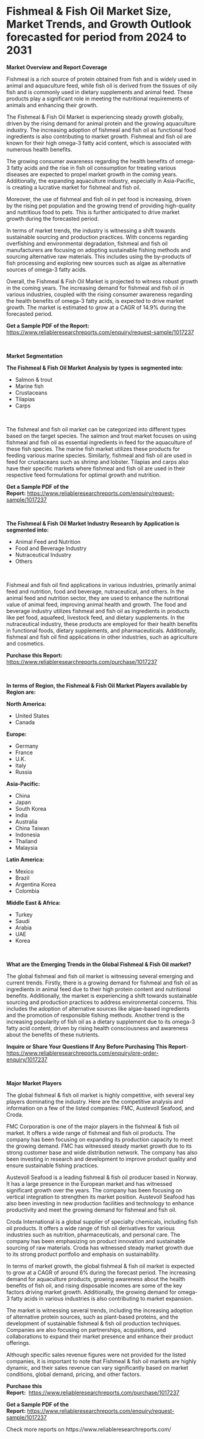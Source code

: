 <p><h1>Fishmeal & Fish Oil Market Size, Market Trends, and Growth Outlook forecasted for period from 2024 to 2031</h1></p><p><strong>Market Overview and Report Coverage</strong></p>
<p><p>Fishmeal is a rich source of protein obtained from fish and is widely used in animal and aquaculture feed, while fish oil is derived from the tissues of oily fish and is commonly used in dietary supplements and animal feed. These products play a significant role in meeting the nutritional requirements of animals and enhancing their growth.</p><p>The Fishmeal & Fish Oil Market is experiencing steady growth globally, driven by the rising demand for animal protein and the growing aquaculture industry. The increasing adoption of fishmeal and fish oil as functional food ingredients is also contributing to market growth. Fishmeal and fish oil are known for their high omega-3 fatty acid content, which is associated with numerous health benefits.</p><p>The growing consumer awareness regarding the health benefits of omega-3 fatty acids and the rise in fish oil consumption for treating various diseases are expected to propel market growth in the coming years. Additionally, the expanding aquaculture industry, especially in Asia-Pacific, is creating a lucrative market for fishmeal and fish oil.</p><p>Moreover, the use of fishmeal and fish oil in pet food is increasing, driven by the rising pet population and the growing trend of providing high-quality and nutritious food to pets. This is further anticipated to drive market growth during the forecasted period.</p><p>In terms of market trends, the industry is witnessing a shift towards sustainable sourcing and production practices. With concerns regarding overfishing and environmental degradation, fishmeal and fish oil manufacturers are focusing on adopting sustainable fishing methods and sourcing alternative raw materials. This includes using the by-products of fish processing and exploring new sources such as algae as alternative sources of omega-3 fatty acids.</p><p>Overall, the Fishmeal & Fish Oil Market is projected to witness robust growth in the coming years. The increasing demand for fishmeal and fish oil in various industries, coupled with the rising consumer awareness regarding the health benefits of omega-3 fatty acids, is expected to drive market growth. The market is estimated to grow at a CAGR of 14.9% during the forecasted period.</p></p>
<p><strong>Get a Sample PDF of the Report:</strong> <a href="https://www.reliableresearchreports.com/enquiry/request-sample/1017237">https://www.reliableresearchreports.com/enquiry/request-sample/1017237</a></p>
<p>&nbsp;</p>
<p><strong>Market Segmentation</strong></p>
<p><strong>The Fishmeal & Fish Oil Market Analysis by types is segmented into:</strong></p>
<p><ul><li>Salmon & trout</li><li>Marine fish</li><li>Crustaceans</li><li>Tilapias</li><li>Carps</li></ul></p>
<p>&nbsp;</p>
<p><p>The fishmeal and fish oil market can be categorized into different types based on the target species. The salmon and trout market focuses on using fishmeal and fish oil as essential ingredients in feed for the aquaculture of these fish species. The marine fish market utilizes these products for feeding various marine species. Similarly, fishmeal and fish oil are used in feed for crustaceans such as shrimp and lobster. Tilapias and carps also have their specific markets where fishmeal and fish oil are used in their respective feed formulations for optimal growth and nutrition.</p></p>
<p><strong>Get a Sample PDF of the Report:</strong>&nbsp;<a href="https://www.reliableresearchreports.com/enquiry/request-sample/1017237">https://www.reliableresearchreports.com/enquiry/request-sample/1017237</a></p>
<p>&nbsp;</p>
<p><strong>The Fishmeal & Fish Oil Market Industry Research by Application is segmented into:</strong></p>
<p><ul><li>Animal Feed and Nutrition</li><li>Food and Beverage Industry</li><li>Nutraceutical Industry</li><li>Others</li></ul></p>
<p>&nbsp;</p>
<p><p>Fishmeal and fish oil find applications in various industries, primarily animal feed and nutrition, food and beverage, nutraceutical, and others. In the animal feed and nutrition sector, they are used to enhance the nutritional value of animal feed, improving animal health and growth. The food and beverage industry utilizes fishmeal and fish oil as ingredients in products like pet food, aquafeed, livestock feed, and dietary supplements. In the nutraceutical industry, these products are employed for their health benefits in functional foods, dietary supplements, and pharmaceuticals. Additionally, fishmeal and fish oil find applications in other industries, such as agriculture and cosmetics.</p></p>
<p><strong>Purchase this Report:</strong>&nbsp; <a href="https://www.reliableresearchreports.com/purchase/1017237">https://www.reliableresearchreports.com/purchase/1017237</a></p>
<p>&nbsp;</p>
<p><strong>In terms of Region, the Fishmeal & Fish Oil Market Players available by Region are:</strong></p>
<p>
    <p> <strong> North America: </strong>
        <ul>
            <li>United States</li>
            <li>Canada</li>
        </ul>
        </p> 
    <p> <strong> Europe: </strong>
        <ul>
            <li>Germany</li>
            <li>France</li>
            <li>U.K.</li>
            <li>Italy</li>
            <li>Russia</li>
        </ul>
        </p> 
    <p> <strong> Asia-Pacific: </strong>
        <ul>
            <li>China</li>
            <li>Japan</li>
            <li>South Korea</li>
            <li>India</li>
            <li>Australia</li>
            <li>China Taiwan</li>
            <li>Indonesia</li>
            <li>Thailand</li>
            <li>Malaysia</li>
        </ul>
        </p> 
    <p> <strong> Latin America: </strong>
        <ul>
            <li>Mexico</li>
            <li>Brazil</li>
            <li>Argentina Korea</li>
            <li>Colombia</li>
        </ul>
        </p> 
    <p> <strong> Middle East & Africa: </strong>
        <ul>
            <li>Turkey</li>
            <li>Saudi</li>
            <li>Arabia</li>
            <li>UAE</li>
            <li>Korea</li>
        </ul>
    </p>
    </p>
<p>&nbsp;</p>
<p><strong>What are the Emerging Trends in the Global Fishmeal & Fish Oil market?</strong></p>
<p><p>The global fishmeal and fish oil market is witnessing several emerging and current trends. Firstly, there is a growing demand for fishmeal and fish oil as ingredients in animal feed due to their high protein content and nutritional benefits. Additionally, the market is experiencing a shift towards sustainable sourcing and production practices to address environmental concerns. This includes the adoption of alternative sources like algae-based ingredients and the promotion of responsible fishing methods. Another trend is the increasing popularity of fish oil as a dietary supplement due to its omega-3 fatty acid content, driven by rising health consciousness and awareness about the benefits of these nutrients.</p></p>
<p><strong>Inquire or Share Your Questions If Any Before Purchasing This Report</strong>- <a href="https://www.reliableresearchreports.com/enquiry/pre-order-enquiry/1017237">https://www.reliableresearchreports.com/enquiry/pre-order-enquiry/1017237</a></p>
<p>&nbsp;</p>
<p><strong>Major Market Players</strong></p>
<p><p>The global fishmeal & fish oil market is highly competitive, with several key players dominating the industry. Here are the competitive analysis and information on a few of the listed companies: FMC, Austevoll Seafood, and Croda.</p><p>FMC Corporation is one of the major players in the fishmeal & fish oil market. It offers a wide range of fishmeal and fish oil products. The company has been focusing on expanding its production capacity to meet the growing demand. FMC has witnessed steady market growth due to its strong customer base and wide distribution network. The company has also been investing in research and development to improve product quality and ensure sustainable fishing practices.</p><p>Austevoll Seafood is a leading fishmeal & fish oil producer based in Norway. It has a large presence in the European market and has witnessed significant growth over the years. The company has been focusing on vertical integration to strengthen its market position. Austevoll Seafood has also been investing in new production facilities and technology to enhance productivity and meet the growing demand for fishmeal and fish oil.</p><p>Croda International is a global supplier of specialty chemicals, including fish oil products. It offers a wide range of fish oil derivatives for various industries such as nutrition, pharmaceuticals, and personal care. The company has been emphasizing on product innovation and sustainable sourcing of raw materials. Croda has witnessed steady market growth due to its strong product portfolio and emphasis on sustainability.</p><p>In terms of market growth, the global fishmeal & fish oil market is expected to grow at a CAGR of around 6% during the forecast period. The increasing demand for aquaculture products, growing awareness about the health benefits of fish oil, and rising disposable incomes are some of the key factors driving market growth. Additionally, the growing demand for omega-3 fatty acids in various industries is also contributing to market expansion.</p><p>The market is witnessing several trends, including the increasing adoption of alternative protein sources, such as plant-based proteins, and the development of sustainable fishmeal & fish oil production techniques. Companies are also focusing on partnerships, acquisitions, and collaborations to expand their market presence and enhance their product offerings.</p><p>Although specific sales revenue figures were not provided for the listed companies, it is important to note that Fishmeal & fish oil markets are highly dynamic, and their sales revenue can vary significantly based on market conditions, global demand, pricing, and other factors.</p></p>
<p><strong>Purchase this Report:</strong>&nbsp;&nbsp;<a href="https://www.reliableresearchreports.com/purchase/1017237">https://www.reliableresearchreports.com/purchase/1017237</a></p>
<p></p>
<p><strong>Get a Sample PDF of the Report:</strong>&nbsp;<a href="https://www.reliableresearchreports.com/enquiry/request-sample/1017237">https://www.reliableresearchreports.com/enquiry/request-sample/1017237</a></p>
<p>Check more reports on https://www.reliableresearchreports.com/</p>
